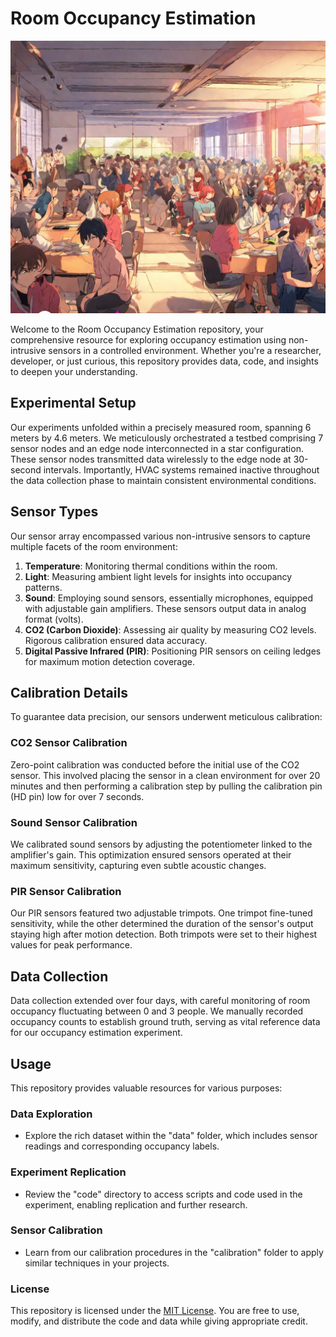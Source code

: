 # Room Occupancy Estimation
![Room Occupancy Estimation](/Room%20Occupancy%20Estimation2.png)
 
Welcome to the Room Occupancy Estimation repository, your comprehensive resource for exploring occupancy estimation using non-intrusive sensors in a controlled environment. Whether you're a researcher, developer, or just curious, this repository provides data, code, and insights to deepen your understanding. 

## Experimental Setup

Our experiments unfolded within a precisely measured room, spanning 6 meters by 4.6 meters. We meticulously orchestrated a testbed comprising 7 sensor nodes and an edge node interconnected in a star configuration. These sensor nodes transmitted data wirelessly to the edge node at 30-second intervals. Importantly, HVAC systems remained inactive throughout the data collection phase to maintain consistent environmental conditions.

## Sensor Types 

Our sensor array encompassed various non-intrusive sensors to capture multiple facets of the room environment:

1. **Temperature**: Monitoring thermal conditions within the room.
2. **Light**: Measuring ambient light levels for insights into occupancy patterns.
3. **Sound**: Employing sound sensors, essentially microphones, equipped with adjustable gain amplifiers. These sensors output data in analog format (volts).
4. **CO2 (Carbon Dioxide)**: Assessing air quality by measuring CO2 levels. Rigorous calibration ensured data accuracy.
5. **Digital Passive Infrared (PIR)**: Positioning PIR sensors on ceiling ledges for maximum motion detection coverage.

## Calibration Details 

To guarantee data precision, our sensors underwent meticulous calibration:

### CO2 Sensor Calibration
Zero-point calibration was conducted before the initial use of the CO2 sensor. This involved placing the sensor in a clean environment for over 20 minutes and then performing a calibration step by pulling the calibration pin (HD pin) low for over 7 seconds.

### Sound Sensor Calibration
We calibrated sound sensors by adjusting the potentiometer linked to the amplifier's gain. This optimization ensured sensors operated at their maximum sensitivity, capturing even subtle acoustic changes.

### PIR Sensor Calibration
Our PIR sensors featured two adjustable trimpots. One trimpot fine-tuned sensitivity, while the other determined the duration of the sensor's output staying high after motion detection. Both trimpots were set to their highest values for peak performance.

## Data Collection

Data collection extended over four days, with careful monitoring of room occupancy fluctuating between 0 and 3 people. We manually recorded occupancy counts to establish ground truth, serving as vital reference data for our occupancy estimation experiment.

## Usage

This repository provides valuable resources for various purposes:

### Data Exploration
- Explore the rich dataset within the "data" folder, which includes sensor readings and corresponding occupancy labels.

### Experiment Replication
- Review the "code" directory to access scripts and code used in the experiment, enabling replication and further research.

### Sensor Calibration
- Learn from our calibration procedures in the "calibration" folder to apply similar techniques in your projects.

### License

This repository is licensed under the [MIT License](LICENSE). You are free to use, modify, and distribute the code and data while giving appropriate credit.



